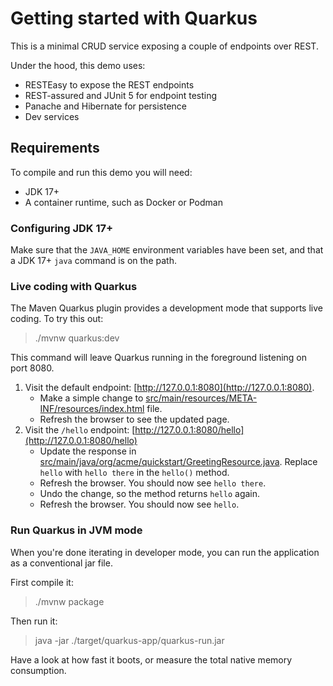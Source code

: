 # Getting started with Quarkus

This is a minimal CRUD service exposing a couple of endpoints over REST.

Under the hood, this demo uses:

- RESTEasy to expose the REST endpoints
- REST-assured and JUnit 5 for endpoint testing
- Panache and Hibernate for persistence 
- Dev services 

## Requirements

To compile and run this demo you will need:

- JDK 17+
- A container runtime, such as Docker or Podman

### Configuring JDK 17+

Make sure that the `JAVA_HOME` environment variables have
been set, and that a JDK 17+ `java` command is on the path.

### Live coding with Quarkus

The Maven Quarkus plugin provides a development mode that supports
live coding. To try this out:

> ./mvnw quarkus:dev

This command will leave Quarkus running in the foreground listening on port 8080.

1. Visit the default endpoint: [http://127.0.0.1:8080](http://127.0.0.1:8080).
   - Make a simple change to [src/main/resources/META-INF/resources/index.html](src/main/resources/META-INF/resources/index.html) file.
   - Refresh the browser to see the updated page.
2. Visit the `/hello` endpoint: [http://127.0.0.1:8080/hello](http://127.0.0.1:8080/hello)
   - Update the response in [src/main/java/org/acme/quickstart/GreetingResource.java](src/main/java/org/acme/quickstart/GreetingResource.java). Replace `hello` with `hello there` in the `hello()` method.
   - Refresh the browser. You should now see `hello there`.
   - Undo the change, so the method returns `hello` again.
   - Refresh the browser. You should now see `hello`.

### Run Quarkus in JVM mode

When you're done iterating in developer mode, you can run the application as a
conventional jar file.

First compile it:

> ./mvnw package

Then run it:

> java -jar ./target/quarkus-app/quarkus-run.jar

Have a look at how fast it boots, or measure the total native memory consumption.

